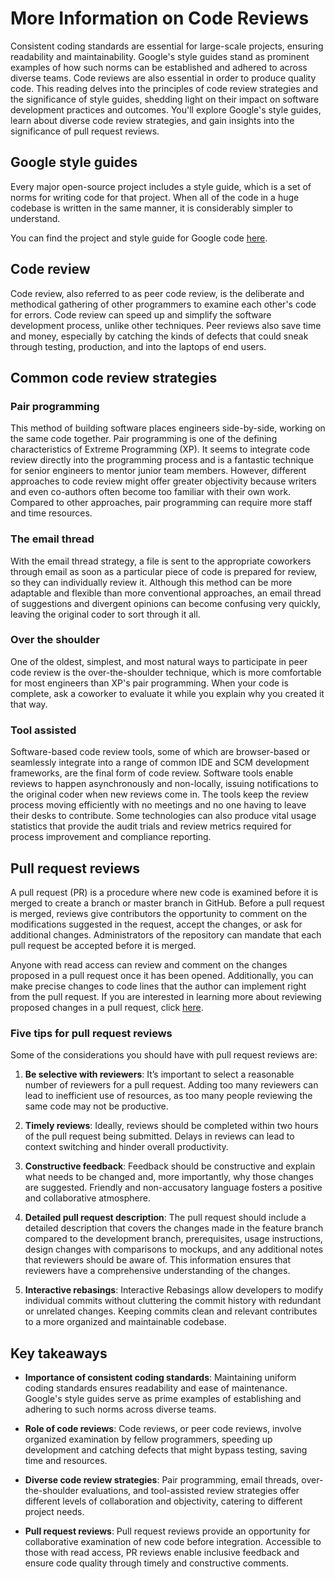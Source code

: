 # More Information on Code Reviews

Consistent coding standards are essential for large-scale projects, ensuring readability and maintainability. Google's style guides stand as prominent examples of how such norms can be established and adhered to across diverse teams. Code reviews are also essential in order to produce quality code. This reading delves into the principles of code review strategies and the significance of style guides, shedding light on their impact on software development practices and outcomes. You'll explore Google's style guides, learn about diverse code review strategies, and gain insights into the significance of pull request reviews.

## Google style guides

Every major open-source project includes a style guide, which is a set of norms for writing code for that project. When all of the code in a huge codebase is written in the same manner, it is considerably simpler to understand.

You can find the project and style guide for Google code [here](https://google.github.io/styleguide/).

## Code review

Code review, also referred to as peer code review, is the deliberate and methodical gathering of other programmers to examine each other's code for errors. Code review can speed up and simplify the software development process, unlike other techniques. Peer reviews also save time and money, especially by catching the kinds of defects that could sneak through testing, production, and into the laptops of end users.

## Common code review strategies

### Pair programming
This method of building software places engineers side-by-side, working on the same code together. Pair programming is one of the defining characteristics of Extreme Programming (XP). It seems to integrate code review directly into the programming process and is a fantastic technique for senior engineers to mentor junior team members. However, different approaches to code review might offer greater objectivity because writers and even co-authors often become too familiar with their own work. Compared to other approaches, pair programming can require more staff and time resources.

### The email thread
With the email thread strategy, a file is sent to the appropriate coworkers through email as soon as a particular piece of code is prepared for review, so they can individually review it. Although this method can be more adaptable and flexible than more conventional approaches, an email thread of suggestions and divergent opinions can become confusing very quickly, leaving the original coder to sort through it all.

### Over the shoulder
One of the oldest, simplest, and most natural ways to participate in peer code review is the over-the-shoulder technique, which is more comfortable for most engineers than XP's pair programming. When your code is complete, ask a coworker to evaluate it while you explain why you created it that way.

### Tool assisted
Software-based code review tools, some of which are browser-based or seamlessly integrate into a range of common IDE and SCM development frameworks, are the final form of code review. Software tools enable reviews to happen asynchronously and non-locally, issuing notifications to the original coder when new reviews come in. The tools keep the review process moving efficiently with no meetings and no one having to leave their desks to contribute. Some technologies can also produce vital usage statistics that provide the audit trials and review metrics required for process improvement and compliance reporting.

## Pull request reviews

A pull request (PR) is a procedure where new code is examined before it is merged to create a branch or master branch in GitHub. Before a pull request is merged, reviews give contributors the opportunity to comment on the modifications suggested in the request, accept the changes, or ask for additional changes. Administrators of the repository can mandate that each pull request be accepted before it is merged.

Anyone with read access can review and comment on the changes proposed in a pull request once it has been opened. Additionally, you can make precise changes to code lines that the author can implement right from the pull request. If you are interested in learning more about reviewing proposed changes in a pull request, click [here](https://github.com/google/styleguide).

### Five tips for pull request reviews

Some of the considerations you should have with pull request reviews are:

1. **Be selective with reviewers**: It’s important to select a reasonable number of reviewers for a pull request. Adding too many reviewers can lead to inefficient use of resources, as too many people reviewing the same code may not be productive.

2. **Timely reviews**: Ideally, reviews should be completed within two hours of the pull request being submitted. Delays in reviews can lead to context switching and hinder overall productivity.

3. **Constructive feedback**: Feedback should be constructive and explain what needs to be changed and, more importantly, why those changes are suggested. Friendly and non-accusatory language fosters a positive and collaborative atmosphere.

4. **Detailed pull request description**: The pull request should include a detailed description that covers the changes made in the feature branch compared to the development branch, prerequisites, usage instructions, design changes with comparisons to mockups, and any additional notes that reviewers should be aware of. This information ensures that reviewers have a comprehensive understanding of the changes.

5. **Interactive rebasings**: Interactive Rebasings allow developers to modify individual commits without cluttering the commit history with redundant or unrelated changes. Keeping commits clean and relevant contributes to a more organized and maintainable codebase.

## Key takeaways

- **Importance of consistent coding standards**: Maintaining uniform coding standards ensures readability and ease of maintenance. Google's style guides serve as prime examples of establishing and adhering to such norms across diverse teams.

- **Role of code reviews**: Code reviews, or peer code reviews, involve organized examination by fellow programmers, speeding up development and catching defects that might bypass testing, saving time and resources.

- **Diverse code review strategies**: Pair programming, email threads, over-the-shoulder evaluations, and tool-assisted review strategies offer different levels of collaboration and objectivity, catering to different project needs.

- **Pull request reviews**: Pull request reviews provide an opportunity for collaborative examination of new code before integration. Accessible to those with read access, PR reviews enable inclusive feedback and ensure code quality through timely and constructive comments.
